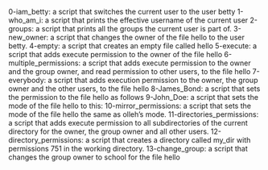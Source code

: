 0-iam_betty: a script that switches the current user to the user betty
1-who_am_i: a script that prints the effective username of the current user
2-groups: a script that prints all the groups the current user is part of.
3-new_owner:  a script that changes the owner of the file hello to the user betty.
4-empty: a script that creates an empty file called hello
5-execute: a script that adds execute permission to the owner of the file hello
6-multiple_permissions: a script that adds execute permission to the owner and the group owner, and read permission to other users, to the file hello
7-everybody: a script that adds execution permission to the owner, the group owner and the other users, to the file hello
8-James_Bond:  a script that sets the permission to the file hello as follows
9-John_Doe: a script that sets the mode of the file hello to this:
10-mirror_permissions: a script that sets the mode of the file hello the same as olleh’s mode.
11-directories_permissions: a script that adds execute permission to all subdirectories of the current directory for the owner, the group owner and all other users.
12-directory_permissions: a script that creates a directory called my_dir with permissions 751 in the working directory.
13-change_group: a script that changes the group owner to school for the file hello
